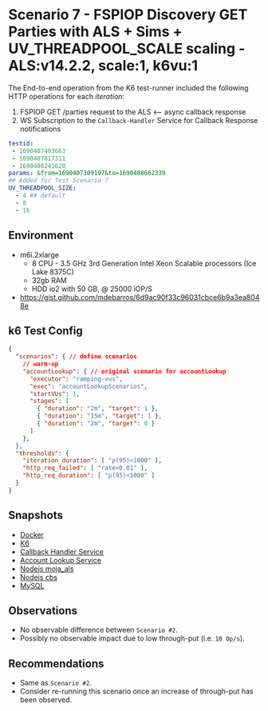 # Scenario 7 - FSPIOP Discovery GET Parties with ALS + Sims + UV_THREADPOOL_SCALE scaling - ALS:v14.2.2, scale:1, k6vu:1

The End-to-end operation from the K6 test-runner included the following HTTP operations for each *iteration*:

1. FSPIOP GET /parties request to the ALS <-- async callback response
2. WS Subscription to the `Callback-Handler` Service for Callback Response notifications

```yaml
testid:
 - 1690407403663
 - 1690407817311
 - 1690408241620
params: &from=1690407309197&to=1690408662339
## Added for Test Scenario 7
UV_THREADPOOL_SIZE: 
  - 4 ## default
  - 8
  - 16
```

## Environment

- m6i.2xlarge
  - 8 CPU - 3.5 GHz 3rd Generation Intel Xeon Scalable processors (Ice Lake 8375C)
  - 32gb RAM
  - HDD io2 with 50 GB, @ 25000 iOP/S
- https://gist.github.com/mdebarros/6d9ac90f33c96031cbce6b9a3ea8048e

## k6 Test Config

```json
{
  "scenarios": { // define scenarios
    // warm-up
    "accountLookup": { // original scenario for accountLookup
      "executor": "ramping-vus",
      "exec": "accountLookupScenarios",
      "startVUs": 1,
      "stages": [
        { "duration": "2m", "target": 1 },
        { "duration": "15m", "target": 1 },
        { "duration": "2m", "target": 0 }
      ]
    },
  },
  "thresholds": {
    "iteration_duration": [ "p(95)<1000" ],
    "http_req_failed": [ "rate<0.01" ],
    "http_req_duration": [ "p(95)<1000" ]
  }
}
```

## Snapshots

- [Docker](https://snapshots.raintank.io/dashboard/snapshot/TNhsCtVk8tI4kUsE6xvvftodNdP1q2S3)
- [K6](https://snapshots.raintank.io/dashboard/snapshot/7nFCZeE5G3jGnq9K1GZQER358S6UX4La)
- [Callback Handler Service](https://snapshots.raintank.io/dashboard/snapshot/BgBXgE0HKzNONUMAPJFMRrBU3Au6AZmQ)
- [Account Lookup Service](https://snapshots.raintank.io/dashboard/snapshot/VnCEG8L0Xax2u2HEJTfJwXzQVwM24QTi)
- [Nodejs moja_als](https://snapshots.raintank.io/dashboard/snapshot/toRA5DoN4iPTaHH7NaE1bKFbnN6aukiJ)
- [Nodejs cbs](https://snapshots.raintank.io/dashboard/snapshot/WAGXnO2NZ55DHNXm6HgJrB86B6JbmjY3)
- [MySQL](https://snapshots.raintank.io/dashboard/snapshot/ArHy56aipoKAZwgaaPRqRWS1G1Tf2L7G)

## Observations

- No observable difference between `Scenario #2`.
- Possibly no observable impact due to low through-put (i.e. `10 Op/s`).

## Recommendations

- Same as `Scenario #2`.
- Consider re-running this scenario once an increase of through-put has been observed.
